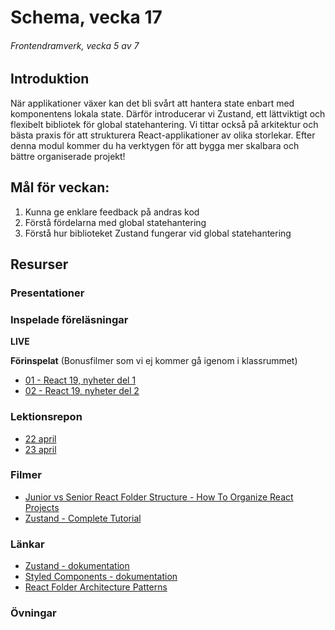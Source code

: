 # Schema, vecka 17
###### Frontendramverk, vecka 5 av 7

## Introduktion

När applikationer växer kan det bli svårt att hantera state enbart med komponentens lokala state. 
Därför introducerar vi Zustand, ett lättviktigt och flexibelt bibliotek för global statehantering. 
Vi tittar också på arkitektur och bästa praxis för att strukturera React-applikationer av olika storlekar. 
Efter denna modul kommer du ha verktygen för att bygga mer skalbara och bättre organiserade projekt!

## Mål för veckan:

1. Kunna ge enklare feedback på andras kod
2. Förstå fördelarna med global statehantering
3. Förstå hur biblioteket Zustand fungerar vid global statehantering


## Resurser

### Presentationer


### Inspelade föreläsningar

**LIVE**

**Förinspelat** (Bonusfilmer som vi ej kommer gå igenom i klassrummet)

* [01 - React 19, nyheter del 1](https://vimeo.com/1055196365/5e933909f1?share=copy)
* [02 - React 19, nyheter del 2](https://vimeo.com/1055196446/e857f82782?share=copy)


### Lektionsrepon

* [22 april]()
* [23 april]()

### Filmer

* [Junior vs Senior React Folder Structure - How To Organize React Projects](https://www.youtube.com/watch?v=UUga4-z7b6s)
* [Zustand - Complete Tutorial](https://www.youtube.com/watch?v=_ngCLZ5Iz-0&t=11s)

### Länkar
* [Zustand - dokumentation](https://zustand.docs.pmnd.rs/getting-started/introduction)
* [Styled Components - dokumentation](https://styled-components.com/docs)
* [React Folder Architecture Patterns](https://blog.webdevsimplified.com/2022-07/react-folder-structure/)

### Övningar 







